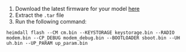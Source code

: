 1. Download the latest firmware for your model [here](https://lineage.linux4.de/firmware/SM-P615.html)
2. Extract the `.tar` file
3. Run the following command:
  ```
heimdall flash --CM cm.bin --KEYSTORAGE keystorage.bin --RADIO modem.bin --CP_DEBUG modem_debug.bin --BOOTLOADER sboot.bin --UH uh.bin --UP_PARAM up_param.bin
  ```
